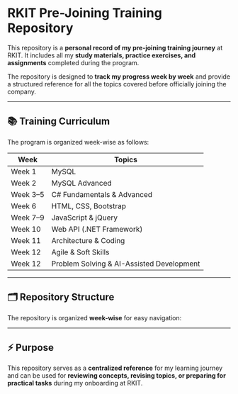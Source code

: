 # RKIT Pre-Joining Training Repository

This repository is a **personal record of my pre-joining training journey** at RKIT. It includes all my **study materials, practice exercises, and assignments** completed during the program.  

The repository is designed to **track my progress week by week** and provide a structured reference for all the topics covered before officially joining the company.

---

## 📚 Training Curriculum

The program is organized week-wise as follows:

| Week       | Topics                                      |
|------------|--------------------------------------------|
| Week 1     | MySQL                                      |
| Week 2     | MySQL Advanced                             |
| Week 3–5   | C# Fundamentals & Advanced                 |
| Week 6     | HTML, CSS, Bootstrap                        |
| Week 7–9   | JavaScript & jQuery                          |
| Week 10    | Web API (.NET Framework)                     |
| Week 11    | Architecture & Coding                        |
| Week 12    | Agile & Soft Skills                           |
| Week 12    | Problem Solving & AI-Assisted Development    |

---

## 🗂 Repository Structure

The repository is organized **week-wise** for easy navigation: 

---

## ⚡ Purpose

This repository serves as a **centralized reference** for my learning journey and can be used for **reviewing concepts, revising topics, or preparing for practical tasks** during my onboarding at RKIT.
